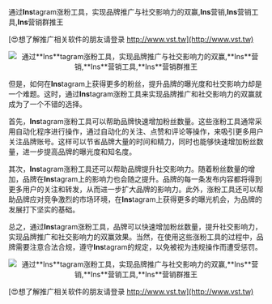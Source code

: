 通过**Ins**tagram涨粉工具，实现品牌推广与社交影响力的双赢,**Ins**营销,**Ins**营销工具,**Ins**营销群推王

[😍想了解推广相关软件的朋友请登录 http://www.vst.tw](http://www.vst.tw)

 <center><img src="https://vst.tw/MP4/tuiguang/png/4.png" alt="通过**Ins**tagram涨粉工具，实现品牌推广与社交影响力的双赢,**Ins**营销,**Ins**营销工具,**Ins**营销群推王"></center>

但是，如何在**Ins**tagram上获得更多的粉丝，提升品牌的曝光度和社交影响力却是一个难题。这时，通过**Ins**tagram涨粉工具来实现品牌推广和社交影响力的双赢就成为了一个不错的选择。

首先，**Ins**tagram涨粉工具可以帮助品牌快速增加粉丝数量。这些涨粉工具通常采用自动化程序进行操作，通过自动化的关注、点赞和评论等操作，来吸引更多用户关注品牌账号。这样可以节省品牌大量的时间和精力，同时也能够快速增加粉丝数量，进一步提高品牌的曝光度和知名度。

其次，**Ins**tagram涨粉工具还可以帮助品牌提升社交影响力。随着粉丝数量的增加，品牌在**Ins**tagram上的影响力也会随之提升。品牌的每一条发布内容都将得到更多用户的关注和转发，从而进一步扩大品牌的影响力。此外，涨粉工具还可以帮助品牌应对竞争激烈的市场环境，在**Ins**tagram上获得更多的曝光机会，为品牌的发展打下坚实的基础。

总之，通过**Ins**tagram涨粉工具，品牌可以快速增加粉丝数量，提升社交影响力，实现品牌推广和社交影响力的双赢效果。当然，在使用这些涨粉工具的过程中，品牌需要注意合法合规，遵守**Ins**tagram的规定，以免被视为违规操作而遭受惩罚。

 <center><img src="https://vst.tw/MP4/tuiguang/png/2.png" alt="通过**Ins**tagram涨粉工具，实现品牌推广与社交影响力的双赢,**Ins**营销,**Ins**营销工具,**Ins**营销群推王"></center>

[😍想了解推广相关软件的朋友请登录 http://www.vst.tw](http://www.vst.tw)




